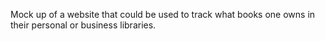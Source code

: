 Mock up of a website that could be used to track what books one owns in their personal or business libraries.
